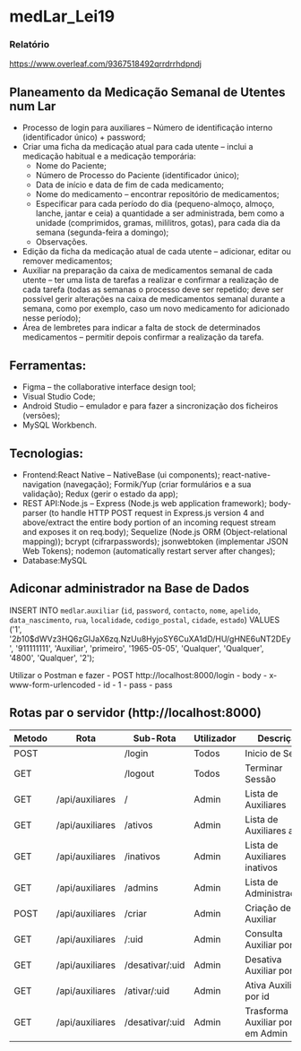 # medLar_Lei19

### Relatório
https://www.overleaf.com/9367518492qrrdrrhdpndj

## Planeamento da Medicação Semanal de Utentes num Lar
- Processo de login para auxiliares – Número de identificação interno (identificador único) + password;
- Criar uma ficha da medicação atual para cada utente – inclui a medicação habitual e a medicação temporária:
  *  Nome do Paciente;
  * Número de Processo do Paciente (identificador único);
  *  Data de início e data de fim de cada medicamento;
  *  Nome do medicamento – encontrar repositório de medicamentos;
  *  Especificar para cada período do dia (pequeno-almoço, almoço, lanche, jantar e ceia) a quantidade a ser administrada, bem como a unidade (comprimidos, gramas, mililitros, gotas), para cada dia da semana (segunda-feira a domingo);
  *  Observações.
- Edição da ficha da medicação atual de cada utente – adicionar, editar ou remover medicamentos;
- Auxiliar na preparação da caixa de medicamentos semanal de cada utente – ter uma lista de tarefas a realizar e confirmar a realização de cada tarefa (todas as semanas o processo deve ser repetido; deve ser possível gerir alterações na caixa de medicamentos semanal durante a semana, como por exemplo, caso um novo medicamento for adicionado nesse período);
- Área de lembretes para indicar a falta de stock de determinados medicamentos – permitir depois confirmar a realização da tarefa.

## Ferramentas:
- Figma – the collaborative interface design tool;
- Visual Studio Code;
- Android Studio – emulador e para fazer a sincronização dos ficheiros (versões);
- MySQL Workbench.

## Tecnologias:
- Frontend:React Native – NativeBase (ui components); react-native-navigation (navegação); Formik/Yup (criar formulários e a sua validação); Redux (gerir o estado da app);
- REST API:Node.js – Express (Node.js web application framework); body-parser (to handle HTTP POST request in Express.js version 4 and above/extract the entire body portion of an incoming request stream and exposes it on req.body); Sequelize (Node.js ORM (Object-relational mapping)); bcrypt (cifrarpasswords); jsonwebtoken (implementar JSON Web Tokens); nodemon (automatically restart server after changes);
- Database:MySQL

## Adiconar administrador na Base de Dados

INSERT INTO `medlar`.`auxiliar` (`id`, `password`, `contacto`, `nome`, `apelido`, `data_nascimento`, `rua`, `localidade`, `codigo_postal`, `cidade`, `estado`) VALUES ('1', '$2b$10$dWVz3HQ6zGIJaX6zq.NzUu8HyjoSY6CuXA1dD/HU/gHNE6uNT2DEy', '911111111', 'Auxiliar', 'primeiro', '1965-05-05', 'Qualquer', 'Qualquer', '4800', 'Qualquer', '2');

Utilizar o Postman e fazer 
    - POST http://localhost:8000/login
    - body - x-www-form-urlencoded
    - id    -   1
    - pass  -   pass

## Rotas par o servidor (http://localhost:8000)
| Metodo | Rota            | Sub-Rota        | Utilizador | Descrição                          |
|--------|-----------------|-----------------|------------|------------------------------------|
| POST   |                 | /login          | Todos      | Inicio de Sessão                   |
| GET    |                 | /logout         | Todos      | Terminar Sessão                    |
| GET    | /api/auxiliares | /               | Admin      | Lista de Auxiliares                |
| GET    | /api/auxiliares | /ativos         | Admin      | Lista de Auxiliares ativos         |
| GET    | /api/auxiliares | /inativos       | Admin      | Lista de Auxiliares inativos       |
| GET    | /api/auxiliares | /admins         | Admin      | Lista de Administradores           |
| POST   | /api/auxiliares | /criar          | Admin      | Criação de Auxiliar                |
| GET    | /api/auxiliares | /:uid           | Admin      | Consulta Auxiliar por id           |
| GET    | /api/auxiliares | /desativar/:uid | Admin      | Desativa Auxiliar por id           |
| GET    | /api/auxiliares | /ativar/:uid    | Admin      | Ativa Auxiliar por id              |
| GET    | /api/auxiliares | /desativar/:uid | Admin      | Trasforma Auxiliar por id em Admin |





